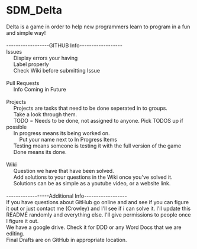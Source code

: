 # SDM_Delta
Delta is a game in order to help new programmers learn to program in a fun and simple way!<br><br>
------------------GITHUB Info------------------
<br>
Issues<br>
&nbsp;&nbsp;&nbsp;&nbsp; Display errors your having<br>
&nbsp;&nbsp;&nbsp;&nbsp; Label properly<br>
&nbsp;&nbsp;&nbsp;&nbsp; Check Wiki before submitting Issue<br>
<br>
Pull Requests<br>
&nbsp;&nbsp;&nbsp;&nbsp; Info Coming in Future<br><br>
Projects<br>
&nbsp;&nbsp;&nbsp;&nbsp; Projects are tasks that need to be done seperated in to groups.<br>
&nbsp;&nbsp;&nbsp;&nbsp; Take a look through them. <br>
&nbsp;&nbsp;&nbsp;&nbsp; TODO = Needs to be done, not assigned to anyone.  Pick TODOS up if possible<br>
&nbsp;&nbsp;&nbsp;&nbsp; In progress means its being worked on.  <br>
&nbsp;&nbsp;&nbsp;&nbsp;&nbsp;&nbsp;&nbsp;&nbsp; Put your name next to In Progress Items<br>
&nbsp;&nbsp;&nbsp;&nbsp; Testing means someone is testing it with the full version of the game<br>
&nbsp;&nbsp;&nbsp;&nbsp; Done means its done.  <br><br>
Wiki<br>
&nbsp;&nbsp;&nbsp;&nbsp; Question we have that have been solved.<br>
&nbsp;&nbsp;&nbsp;&nbsp; Add solutions to your questions in the Wiki once you've solved it.<br>
&nbsp;&nbsp;&nbsp;&nbsp; Solutions can be as simple as a youtube video, or a website link. <br><br>
------------------Additional Info------------------<br>
If you have questions about GitHub go online and and see if you can figure it out or just contact me (Crowley) and I'll see if i can solve it.  I'll update this README randomly and everything else.  I'll give permissions to people once I figure it out.  <br>
We have a google drive.  Check it for DDD or any Word Docs that we are editing.<br>
Final Drafts are on GitHub in appropriate location.   
